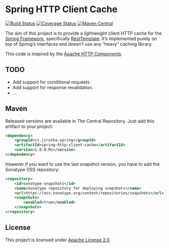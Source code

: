 Spring HTTP Client Cache
========================
[![Build Status](https://travis-ci.org/jirutka/spring-http-client-cache.svg)](https://travis-ci.org/jirutka/spring-http-client-cache) [![Coverage Status](http://img.shields.io/coveralls/jirutka/spring-http-client-cache.svg)](https://coveralls.io/r/jirutka/spring-http-client-cache) [![Maven Central](https://maven-badges.herokuapp.com/maven-central/cz.jirutka.spring/spring-http-client-cache/badge.svg)](https://maven-badges.herokuapp.com/maven-central/cz.jirutka.spring/spring-http-client-cache)

The aim of this project is to provide a _lightweight_ client HTTP cache for the [Spring Framework](http://projects.spring.io/spring-framework/), specifically [RestTemplate](http://docs.spring.io/spring/docs/3.2.x/javadoc-api/org/springframework/web/client/RestTemplate.html). It’s implemented purely on top of Spring’s interfaces and doesn’t use any “heavy” caching library.

This code is inspired by the [Apache HTTP Components](https://hc.apache.org/).


TODO
----

*  Add support for conditional requests.
*  Add support for response revalidation.
*  ...


Maven
-----

Released versions are available in The Central Repository. Just add this artifact to your project:

```xml
<dependency>
    <groupId>cz.jirutka.spring</groupId>
    <artifactId>spring-http-client-cache</artifactId>
    <version>1.0.0.M1</version>
</dependency>
```

However if you want to use the last snapshot version, you have to add the Sonatype OSS repository:

```xml
<repository>
    <id>sonatype-snapshots</id>
    <name>Sonatype repository for deploying snapshots</name>
    <url>https://oss.sonatype.org/content/repositories/snapshots</url>
    <snapshots>
        <enabled>true</enabled>
    </snapshots>
</repository>
```


License
-------

This project is licensed under [Apache License 2.0](http://www.apache.org/licenses/LICENSE-2.0.html).

